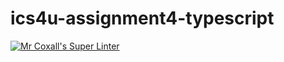 # ics4u-assignment4-typescript

[![Mr Coxall's Super Linter](https://github.com/noah-mccaskill/ics4u-assignment4-typescript/workflows/Mr%20Coxall's%20Super%20Linter/badge.svg)](https://github.com/noah-mccaskill/ics4u-assignment4-typescript/actions/)
